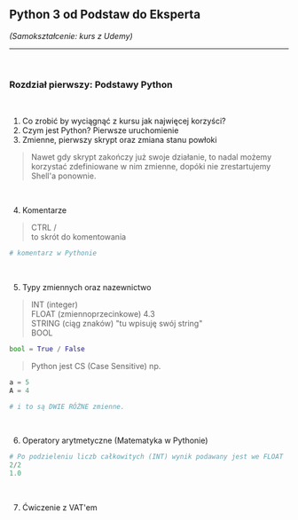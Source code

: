 ## Python 3 od Podstaw do Eksperta

*(Samokształcenie: kurs z Udemy)*


---

<br>

### Rozdział pierwszy: Podstawy Python

<br>

1. Co zrobić by wyciągnąć z kursu jak najwięcej korzyści?
2. Czym jest Python? Pierwsze uruchomienie
3. Zmienne, pierwszy skrypt oraz zmiana stanu powłoki


> Nawet gdy skrypt zakończy już swoje działanie, to nadal możemy korzystać zdefiniowane w nim zmienne, dopóki nie zrestartujemy Shell'a ponownie.

<br>

4. Komentarze

> CTRL / <br>
> to skrót do komentowania

```python
# komentarz w Pythonie
```

<br>

5. Typy zmiennych oraz nazewnictwo

> INT (integer) <br>
> FLOAT (zmiennoprzecinkowe) 4.3 <br>
> STRING (ciąg znaków) "tu wpisuję swój string" <br>
> BOOL

```python
bool = True / False
```

> Python jest CS (Case Sensitive) np.

```python
a = 5
A = 4

# i to są DWIE RÓŻNE zmienne.
```

<br>

6. Operatory arytmetyczne (Matematyka w Pythonie)

```python
# Po podzieleniu liczb całkowitych (INT) wynik podawany jest we FLOAT
2/2
1.0
```

<br>

7. Ćwiczenie z VAT'em